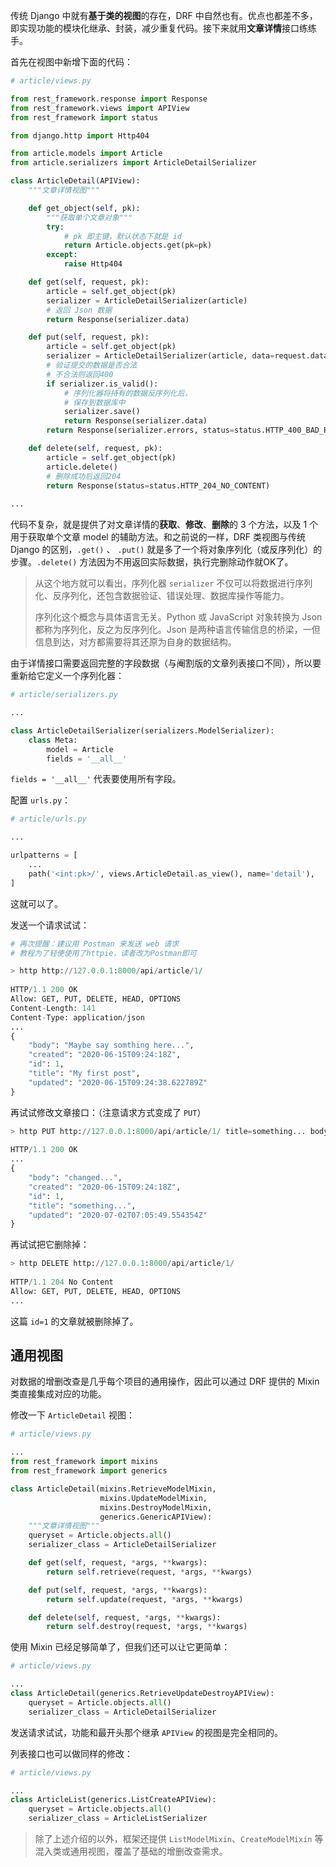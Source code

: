传统 Django 中就有**基于类的视图**的存在，DRF 中自然也有。优点也都差不多，即实现功能的模块化继承、封装，减少重复代码。接下来就用**文章详情**接口练练手。

首先在视图中新增下面的代码：

```python
# article/views.py

from rest_framework.response import Response
from rest_framework.views import APIView
from rest_framework import status

from django.http import Http404

from article.models import Article
from article.serializers import ArticleDetailSerializer

class ArticleDetail(APIView):
    """文章详情视图"""

    def get_object(self, pk):
        """获取单个文章对象"""
        try:
            # pk 即主键，默认状态下就是 id
            return Article.objects.get(pk=pk)
        except:
            raise Http404

    def get(self, request, pk):
        article = self.get_object(pk)
        serializer = ArticleDetailSerializer(article)
        # 返回 Json 数据
        return Response(serializer.data)

    def put(self, request, pk):
        article = self.get_object(pk)
        serializer = ArticleDetailSerializer(article, data=request.data)
        # 验证提交的数据是否合法
        # 不合法则返回400
        if serializer.is_valid():
            # 序列化器将持有的数据反序列化后，
            # 保存到数据库中
            serializer.save()
            return Response(serializer.data)
        return Response(serializer.errors, status=status.HTTP_400_BAD_REQUEST)

    def delete(self, request, pk):
        article = self.get_object(pk)
        article.delete()
        # 删除成功后返回204
        return Response(status=status.HTTP_204_NO_CONTENT)
    
...
```

代码不复杂，就是提供了对文章详情的**获取**、**修改**、**删除**的 3 个方法，以及 1 个用于获取单个文章 model 的辅助方法。和之前说的一样，DRF 类视图与传统 Django 的区别，`.get()` 、 `.put()` 就是多了一个将对象序列化（或反序列化）的步骤。`.delete()` 方法因为不用返回实际数据，执行完删除动作就OK了。

> 从这个地方就可以看出，序列化器 `serializer` 不仅可以将数据进行序列化、反序列化，还包含数据验证、错误处理、数据库操作等能力。
>
> 序列化这个概念与具体语言无关。Python 或 JavaScript 对象转换为 Json 都称为序列化，反之为反序列化。Json 是两种语言传输信息的桥梁，一但信息到达，对方都需要将其还原为自身的数据结构。

由于详情接口需要返回完整的字段数据（与阉割版的文章列表接口不同），所以要重新给它定义一个序列化器：

```python
# article/serializers.py

...

class ArticleDetailSerializer(serializers.ModelSerializer):
    class Meta:
        model = Article
        fields = '__all__'
```

`fields = '__all__'` 代表要使用所有字段。

配置 `urls.py`：

```python
# article/urls.py

...

urlpatterns = [
    ...
    path('<int:pk>/', views.ArticleDetail.as_view(), name='detail'),
]
```

这就可以了。

发送一个请求试试：

```python
# 再次提醒：建议用 Postman 来发送 web 请求
# 教程为了轻便使用了httpie，读者改为Postman即可

> http http://127.0.0.1:8000/api/article/1/
        
HTTP/1.1 200 OK
Allow: GET, PUT, DELETE, HEAD, OPTIONS
Content-Length: 141
Content-Type: application/json
...
{
    "body": "Maybe say somthing here...",
    "created": "2020-06-15T09:24:18Z",
    "id": 1,
    "title": "My first post",
    "updated": "2020-06-15T09:24:38.622789Z"
}
```

再试试修改文章接口：（注意请求方式变成了 `PUT`）

```python
> http PUT http://127.0.0.1:8000/api/article/1/ title=something... body=changed...
        
HTTP/1.1 200 OK
...
{
    "body": "changed...",
    "created": "2020-06-15T09:24:18Z",
    "id": 1,
    "title": "something...",
    "updated": "2020-07-02T07:05:49.554354Z"
}
```

再试试把它删除掉：

```python
> http DELETE http://127.0.0.1:8000/api/article/1/
        
HTTP/1.1 204 No Content
Allow: GET, PUT, DELETE, HEAD, OPTIONS
...
```

这篇 `id=1` 的文章就被删除掉了。

## 通用视图

对数据的增删改查是几乎每个项目的通用操作，因此可以通过 DRF 提供的 Mixin 类直接集成对应的功能。

修改一下 `ArticleDetail` 视图：

```python
# article/views.py

...
from rest_framework import mixins
from rest_framework import generics

class ArticleDetail(mixins.RetrieveModelMixin,
                    mixins.UpdateModelMixin,
                    mixins.DestroyModelMixin,
                    generics.GenericAPIView):
    """文章详情视图"""
    queryset = Article.objects.all()
    serializer_class = ArticleDetailSerializer

    def get(self, request, *args, **kwargs):
        return self.retrieve(request, *args, **kwargs)

    def put(self, request, *args, **kwargs):
        return self.update(request, *args, **kwargs)

    def delete(self, request, *args, **kwargs):
        return self.destroy(request, *args, **kwargs)
```

使用 Mixin 已经足够简单了，但我们还可以让它更简单：

```python
# article/views.py

...
class ArticleDetail(generics.RetrieveUpdateDestroyAPIView):
    queryset = Article.objects.all()
    serializer_class = ArticleDetailSerializer
```

发送请求试试，功能和最开头那个继承 `APIView` 的视图是完全相同的。

列表接口也可以做同样的修改：

```python
# article/views.py

...
class ArticleList(generics.ListCreateAPIView):
    queryset = Article.objects.all()
    serializer_class = ArticleListSerializer
```

> 除了上述介绍的以外，框架还提供 `ListModelMixin`、`CreateModelMixin` 等混入类或通用视图，覆盖了基础的增删改查需求。